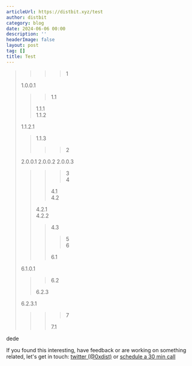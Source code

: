 ```yaml
---
articleUrl: https://distbit.xyz/test
author: distbit
category: blog
date: 2024-06-06 00:00
description: ''
headerImage: false
layout: post
tag: []
title: Test
---
```





>>>>1  
>
>1.0.0.1  
>>>
>>>1.1  
>>
>>1.1.1  
>>1.1.2  
>
>1.1.2.1  
>>1.1.3  
>>>>2  
>
>2.0.0.1
>2.0.0.2
>2.0.0.3
>>>>3  
>>>>4  
>>>
>>>4.1  
>>>4.2  
>>
>>4.2.1  
>>4.2.2  
>>>4.3  
>>>>5  
>>>>6  
>>>
>>>6.1  
>
>6.1.0.1  
>>>6.2  
>>
>>6.2.3  
>
>6.2.3.1  
>>>>7  
>>>
>>>7.1  


dede

If you found this interesting, have feedback or are working on something related, let's get in touch: [twitter (@0xdist)](https://twitter.com/0xdist) or [schedule a 30 min call](https://cal.com/distbit/30min)